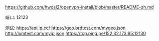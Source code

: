 https://github.com/hwdsl2/openvpn-install/blob/master/README-zh.md

端口: 12123

测试:
https://api.ip.cc/
https://geo.brdtest.com/mygeo.json
http://lumtest.com/myip.json
https://tcp.ping.pe/152.32.173.95:12130